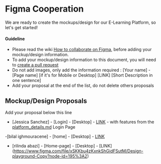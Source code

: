 # Figma Cooperation

We are ready to create the  mockups/design for our E-Learning Platform, so let's get started! 

#### Guideline
- Please read the wiki [How to collaborate on Figma](https://github.com/Junior-Devs/2020-Junior-Devs-Project/wiki/How-to-collaborate-on-Figma), before adding your mockup/design information.
- To add your mockup/design information to this document, you will need to [create a pull request](https://junior-devs.com/git-guide)
- Do not add images, only add the information required : [Your name] - [Page name] [if it's for Mobile or Desktop] [LINK] [Short Description in one sentence]
- Add your proposal at the end of the list, do not delete others proposals

## Mockup/Design Proposals

Add your proposal below this line

- [Jessica Sanchez] - [Login] - [Desktop] - [LINK](https://www.figma.com/file/g7MDcderKLL6xRsba6NKBo/Elearning-Platform---draft?node-id=0%3A1) - with features from the [platform_details.md](https://github.com/JessSanchezC/2020-Junior-Devs-Project/blob/master/wiki/platform_details.md#1-login-page) Login Page

-[bilal ighmouracene] - [home] - [Desktop] - [LINK](https://www.figma.com/file/HNLdpIu2S7kV0G03By3Sh1/Design-playground-(Copy)?node-id=1%3A3)  

-   [rilinda abazi] - [Home-page] - [Desktop] - [LINK] (https://www.figma.com/file/xSKKbu4zKxnkShGidFSutM/Design-playground-Copy?node-id=195%3A2)